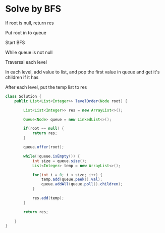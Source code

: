 <h1>Solve by BFS</h1>
<p>If root is null, return res</p>
<p>Put root in to queue</p>
<p>Start BFS</p>
<p>While queue is not null</p>
<p>Traversal each level</p>
<p>In each level, add value to list, and pop the first value in queue and get it's children if it has</p>
<p>After each level, put the temp list to res</p>

```java
class Solution {
    public List<List<Integer>> levelOrder(Node root) {

        List<List<Integer>> res = new ArrayList<>();

        Queue<Node> queue = new LinkedList<>();

        if(root == null) {
            return res;
        }

        queue.offer(root);

        while(!queue.isEmpty()) {
            int size = queue.size();
            List<Integer> temp = new ArrayList<>();

            for(int i = 0; i < size; i++) {
                temp.add(queue.peek().val);
                queue.addAll(queue.poll().children);
            }

            res.add(temp);
        }

        return res;
        
    }
}
```

